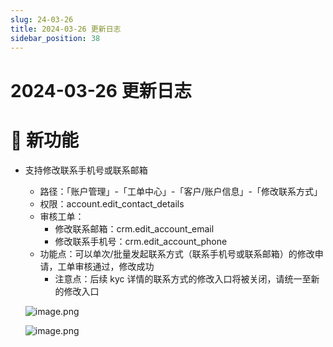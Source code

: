 ```yaml
---
slug: 24-03-26
title: 2024-03-26 更新日志
sidebar_position: 38
---
```



# 2024-03-26 更新日志


# 🎉 新功能

- 支持修改联系手机号或联系邮箱
    - 路径：「账户管理」-「工单中心」-「客户/账户信息」-「修改联系方式」
    - 权限：account.edit_contact_details
    - 审核工单：
        - 修改联系邮箱：crm.edit_account_email
        - 修改联系手机号：crm.edit_account_phone
    - 功能点：可以单次/批量发起联系方式（联系手机号或联系邮箱）的修改申请，工单审核通过，修改成功
        - 注意点：后续 kyc 详情的联系方式的修改入口将被关闭，请统一至新的修改入口

    ![image.png](/assets/8629a42e666c219ce66bb21b3886045b.png)


    ![image.png](/assets/d49fd3f19420d2c7227bd5010a7d7c6e.png)

